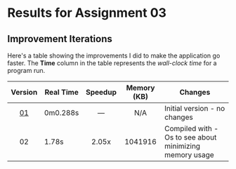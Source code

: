 # Results for Assignment 03

## Improvement Iterations

Here's a table showing the improvements I did to make the application go faster.  The **Time** column in the table represents the _wall-clock time_ for a program run.

| Version | Real Time | Speedup | Memory (KB) | Changes |
| :-----: | ---- | :-----: | :------: | ------- |
| [01](server.cpp) | 0m0.288s | &mdash; | N/A | Initial version - no changes |
| 02 | 1.78s | 2.05x | 1041916 | Compiled with -Os to see about minimizing memory usage |
